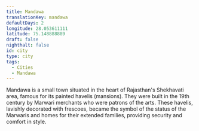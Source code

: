 ```yaml
---
title: Mandawa
translationKey: mandawa
defaultDays: 2
longitude: 28.053611111
latitude: 75.148888889
draft: false
nighthalt: false
id: city
type: city
tags:
  - Cities
  - Mandawa
---
```

Mandawa is a small town situated in the heart of Rajasthan's Shekhavati area, famous for its painted havelis (mansions). They were built in the 19th century by Marwari merchants who were patrons of the arts. These havelis, lavishly decorated with frescoes, became the symbol of the status of the Marwaris and homes for their extended families, providing security and comfort in style.